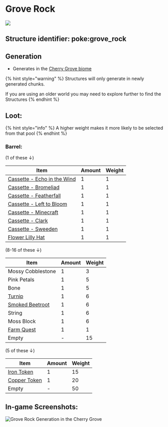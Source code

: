 # Grove Rock

![](https://github.com/ItsMePok/PFE/assets/136857747/3fa2dbf2-115a-417e-9c32-0c3e889c8269)

## **Structure identifier:** poke:grove\_rock <a href="#identifier" id="identifier"></a>

## Generation

* Generates in the [Cherry Grove biome](https://minecraft.wiki/w/Cherry\_Grove)

{% hint style="warning" %}
Structures will only generate in newly generated chunks.&#x20;

If you are using an older world you may need to explore further to find the Structures
{% endhint %}



## Loot:

{% hint style="info" %}
A higher weight makes it more likely to be selected from that pool
{% endhint %}

### **Barrel:**

(1 of these ↓)

| Item                                                                                       | Amount | Weight |
| ------------------------------------------------------------------------------------------ | ------ | ------ |
| [Cassette - Echo in the Wind](https://github.com/ItsMePok/PFE/wiki/Cassette-EchoInTheWind) | 1      | 1      |
| [Cassette - Bromeliad](https://github.com/ItsMePok/PFE/wiki/Cassette-Bromeliad)            | 1      | 1      |
| [Cassette - Featherfall](https://github.com/ItsMePok/PFE/wiki/Cassette-Featherfall)        | 1      | 1      |
| [Cassette - Left to Bloom](https://github.com/ItsMePok/PFE/wiki/Cassette-LeftToBloom)      | 1      | 1      |
| [Cassette - Minecraft](https://github.com/ItsMePok/PFE/wiki/Cassette-Minecraft)            | 1      | 1      |
| [Cassette - Clark](https://github.com/ItsMePok/PFE/wiki/Cassette-Clark)                    | 1      | 1      |
| [Cassette - Sweeden](https://github.com/ItsMePok/PFE/wiki/Cassette-Sweeden)                | 1      | 1      |
| [Flower Lilly Hat](https://github.com/ItsMePok/PFE/wiki/Flower-Lilly-Hat)                  | 1      | 1      |

(8-16 of these ↓)

| Item                                                                    | Amount | Weight |
| ----------------------------------------------------------------------- | ------ | ------ |
| Mossy Cobblestone                                                       | 1      | 3      |
| Pink Petals                                                             | 1      | 5      |
| Bone                                                                    | 1      | 5      |
| [Turnip](https://github.com/ItsMePok/PFE/wiki/Turnip)                   | 1      | 6      |
| [Smoked Beetroot](https://github.com/ItsMePok/PFE/wiki/Smoked-Beetroot) | 1      | 6      |
| String                                                                  | 1      | 6      |
| Moss Block                                                              | 1      | 6      |
| [Farm Quest](https://github.com/ItsMePok/PFE/wiki/Farm-Quest)           | 1      | 1      |
| Empty                                                                   | -      | 15     |

(5 of these ↓)

| Item                                                                                                                                                                     | Amount | Weight |
| ------------------------------------------------------------------------------------------------------------------------------------------------------------------------ | ------ | ------ |
| [<img src="https://github.com/ItsMePok/PFE/assets/136857747/aa3d5a31-9866-4bd1-bc09-ba7fa6775f7e" alt="" data-size="line">Iron Token](../items/tokens/iron-token.md)     | 1      | 15     |
| [<img src="https://github.com/ItsMePok/PFE/assets/136857747/1c78ba2a-4a5b-4b7b-83ff-ed21aa75ebd8" alt="" data-size="line">Copper Token](../items/tokens/copper-token.md) | 1      | 20     |
| Empty                                                                                                                                                                    | -      | 50     |

## In-game Screenshots:

![Grove Rock Generation in the Cherry Grove](https://github.com/ItsMePok/PFE/assets/136857747/55d0b4de-d0ca-4458-ad5a-8c454f295d49)
